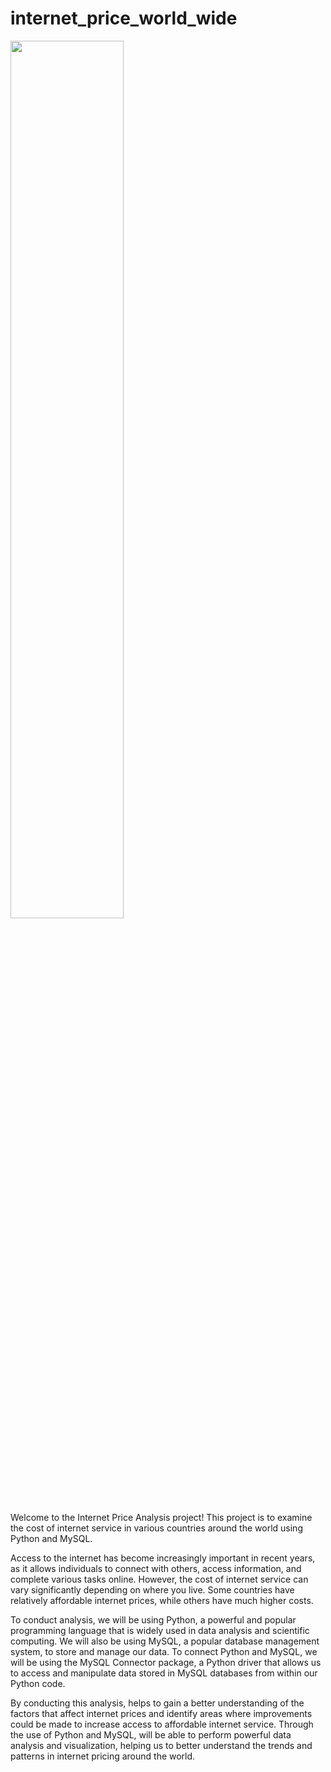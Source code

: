 # internet_price_world_wide


<img src="https://www.pexels.com/photo/close-up-photo-of-survey-spreadsheet-590022/" width="60%">

 



Welcome to the Internet Price Analysis project! This project is to examine the cost of internet service in various countries around the world using Python and MySQL.

Access to the internet has become increasingly important in recent years, as it allows individuals to connect with others, access information, and complete various tasks online. However, the cost of internet service can vary significantly depending on where you live. Some countries have relatively affordable internet prices, while others have much higher costs.

To conduct analysis, we will be using Python, a powerful and popular programming language that is widely used in data analysis and scientific computing. We will also be using MySQL, a popular database management system, to store and manage our data. To connect Python and MySQL, we will be using the MySQL Connector package, a Python driver that allows us to access and manipulate data stored in MySQL databases from within our Python code.

By conducting this analysis, helps to gain a better understanding of the factors that affect internet prices and identify areas where improvements could be made to increase access to affordable internet service. Through the use of Python and MySQL,  will be able to perform powerful data analysis and visualization, helping us to better understand the trends and patterns in internet pricing around the world.
